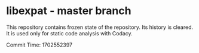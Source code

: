 # libexpat - master branch

This repository contains frozen state of the repository.
Its history is cleared. It is used only for static code
analysis with Codacy.

Commit Time: 1702552397